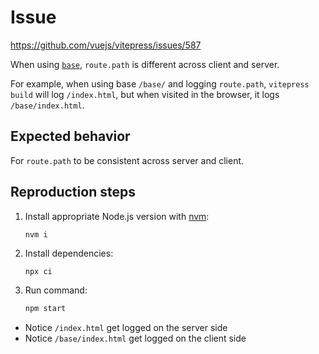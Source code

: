 # Issue

https://github.com/vuejs/vitepress/issues/587

When using [`base`](https://vitepress.vuejs.org/config/basics.html#base), `route.path` is different across client and server.

For example, when using base `/base/` and logging `route.path`, `vitepress build` will log `/index.html`, but when visited in the browser, it logs `/base/index.html`.

## Expected behavior

For `route.path` to be consistent across server and client.


## Reproduction steps
1. Install appropriate Node.js version with [nvm](http://nvm.sh/):
	```
	nvm i
	```

2. Install dependencies:
	```sh
	npx ci
	```

3. Run command:
	```sh
	npm start
	```

- Notice `/index.html` get logged on the server side
- Notice `/base/index.html` get logged on the client side
